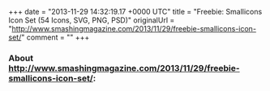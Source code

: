+++
date = "2013-11-29 14:32:19.17 +0000 UTC"
title = "Freebie: Smallicons Icon Set (54 Icons, SVG, PNG, PSD)"
originalUrl = "http://www.smashingmagazine.com/2013/11/29/freebie-smallicons-icon-set/"
comment = ""
+++

### About http://www.smashingmagazine.com/2013/11/29/freebie-smallicons-icon-set/:


